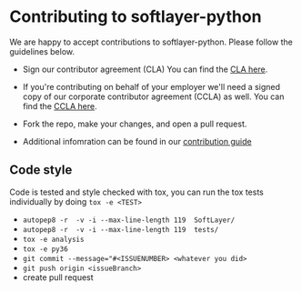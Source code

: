 # Contributing to softlayer-python

We are happy to accept contributions to softlayer-python.  Please follow the
guidelines below.  

* Sign our contributor agreement (CLA) You can find the [CLA here](./docs/dev/cla-individual.md).

* If you're contributing on behalf of your employer we'll need a signed copy of our corporate contributor agreement (CCLA) as well.  You can find the [CCLA here](./docs/dev/cla-corporate.md).
    
* Fork the repo, make your changes, and open a pull request.

* Additional infomration can be found in our [contribution guide](http://softlayer-python.readthedocs.org/en/latest/dev/index.html)


## Code style

Code is tested and style checked with tox, you can run the tox tests individually by doing `tox -e <TEST>`

* `autopep8 -r  -v -i --max-line-length 119  SoftLayer/`
* `autopep8 -r  -v -i --max-line-length 119  tests/`
* `tox -e analysis`
* `tox -e py36`
* `git commit --message="#<ISSUENUMBER> <whatever you did>`
* `git push origin <issueBranch>`
* create pull request




